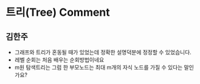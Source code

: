 # 트리(Tree) Comment

## 김한주
- 그래프와 트리가 혼동될 때가 있었는데 정확한 설명덕분에 정정할 수 있었습니다.
- 레벨 순회는 처음 배우는 순회방법이네요
- m원 탐색트리는 그럼 한 부모노드는 최대 m개의 자식 노드를 가질 수 있다는 말인가요?

